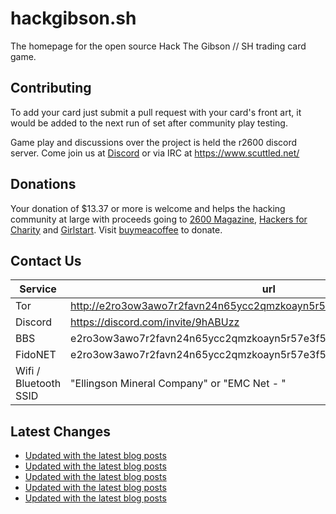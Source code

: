 # hackgibson.sh
The homepage for the open source Hack The Gibson // SH trading card game.


## Contributing

To add your card just submit a pull request with your card's front art, it would be added to the next run of set after community play testing.

Game play and discussions over the project is held the r2600 discord server. Come join us at [Discord](https://discord.com/invite/9hABUzz) or via IRC at https://www.scuttled.net/


## Donations

Your donation of $13.37 or more is welcome and helps the hacking community at large with proceeds going to [2600 Magazine](https://2600.com/), [Hackers for Charity](https://hackersforcharity.org) and [Girlstart](https://girlstart.org).  Visit [buymeacoffee](https://www.buymeacoffee.com/hackgibson.sh) to donate.


## Contact Us

Service | url
-|-
Tor | http://e2ro3ow3awo7r2favn24n65ycc2qmzkoayn5r57e3f56nvjwdcgg32ad.onion
Discord | https://discord.com/invite/9hABUzz
BBS | e2ro3ow3awo7r2favn24n65ycc2qmzkoayn5r57e3f56nvjwdcgg32ad.onion:23
FidoNET | e2ro3ow3awo7r2favn24n65ycc2qmzkoayn5r57e3f56nvjwdcgg32ad.onion:24554
Wifi / Bluetooth SSID | "Ellingson Mineral Company" or "EMC Net - <fidonet address>"

## Latest Changes
<!-- BLOG-POST-LIST:START -->
- [Updated with the latest blog posts](https://github.com/DFW2600/hackgibson.sh/commit/93ed35b8c25004d040e409ef27f353f5a6efbf72)
- [Updated with the latest blog posts](https://github.com/DFW2600/hackgibson.sh/commit/03b36111bfcc32a0353f472dbdeb15a80761ae37)
- [Updated with the latest blog posts](https://github.com/DFW2600/hackgibson.sh/commit/ded0b52ba65a2f65807ccffa3b067b78126bfb35)
- [Updated with the latest blog posts](https://github.com/DFW2600/hackgibson.sh/commit/84c7a546d688cac855285d40e3fbb9cc4d80ea8d)
- [Updated with the latest blog posts](https://github.com/DFW2600/hackgibson.sh/commit/187ef72667760b753ab42f6cb2c8c2bde7d6cbce)
<!-- BLOG-POST-LIST:END -->
